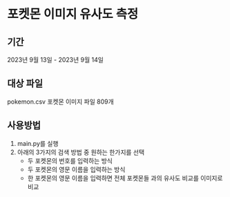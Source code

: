 # 포켓몬 이미지 유사도 측정
## 기간
2023년 9월 13일 - 2023년 9월 14일

## 대상 파일
pokemon.csv
포켓몬 이미지 파일 809개

## 사용방법
1. main.py를 실행
2. 아래의 3가지의 검색 방법 중 원하는 한가지를 선택
    - 두 포켓몬의 번호를 입력하는 방식
    - 두 포켓몬의 영문 이름을 입력하는 방식
    - 한 포켓몬의 영문 이름을 입력하면 전체 포켓몬들 과의 유사도 비교를 이미지로 비교